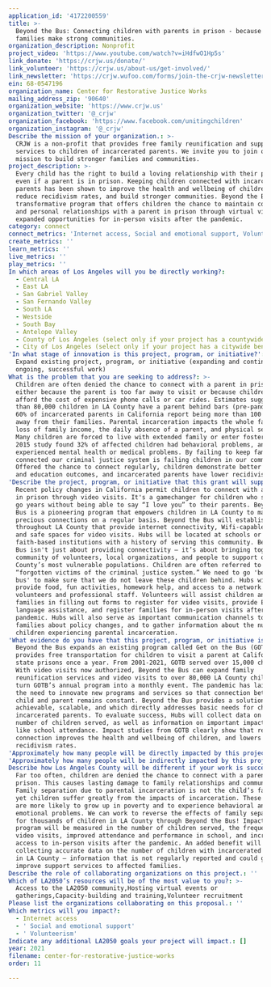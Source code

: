 ```yaml
---
application_id: '4172200559'
title: >-
  Beyond the Bus: Connecting children with parents in prison - because strong
  families make strong communities.
organization_description: Nonprofit
project_video: 'https://www.youtube.com/watch?v=iHdfwO1Hp5s'
link_donate: 'https://crjw.us/donate/'
link_volunteer: 'https://crjw.us/about-us/get-involved/'
link_newsletter: 'https://crjw.wufoo.com/forms/join-the-crjw-newsletter/'
ein: 68-0547196
organization_name: Center for Restorative Justice Works
mailing_address_zip: '90640'
organization_website: 'https://www.crjw.us'
organization_twitter: '@_crjw'
organization_facebook: 'https://www.facebook.com/unitingchildren'
organization_instagram: '@_crjw'
Describe the mission of your organization.: >-
  CRJW is a non-profit that provides free family reunification and support
  services to children of incarcerated parents. We invite you to join our
  mission to build stronger families and communities.
project_description: >-
  Every child has the right to build a loving relationship with their parents,
  even if a parent is in prison. Keeping children connected with incarcerated
  parents has been shown to improve the health and wellbeing of children, to
  reduce recidivism rates, and build stronger communities. Beyond the Bus is a
  transformative program that offers children the chance to maintain connection
  and personal relationships with a parent in prison through virtual visits and
  expanded opportunities for in-person visits after the pandemic.
category: connect
connect_metrics: 'Internet access, Social and emotional support, Volunteerism'
create_metrics: ''
learn_metrics: ''
live_metrics: ''
play_metrics: ''
In which areas of Los Angeles will you be directly working?:
  - Central LA
  - East LA
  - San Gabriel Valley
  - San Fernando Valley
  - South LA
  - Westside
  - South Bay
  - Antelope Valley
  - County of Los Angeles (select only if your project has a countywide benefit)
  - City of Los Angeles (select only if your project has a citywide benefit)
'In what stage of innovation is this project, program, or initiative?': >-
  Expand existing project, program, or initiative (expanding and continuing
  ongoing, successful work)
What is the problem that you are seeking to address?: >-
  Children are often denied the chance to connect with a parent in prison,
  either because the parent is too far away to visit or because children can’t
  afford the cost of expensive phone calls or car rides. Estimates suggest more
  than 80,000 children in LA County have a parent behind bars (pre-pandemic).
  60% of incarcerated parents in California report being more than 100 miles
  away from their families. Parental incarceration impacts the whole family:
  loss of family income, the daily absence of a parent, and physical separation.
  Many children are forced to live with extended family or enter foster care. A
  2015 study found 32% of affected children had behavioral problems, and 38%
  experienced mental health or medical problems. By failing to keep families
  connected our criminal justice system is failing children in our communities.
  Offered the chance to connect regularly, children demonstrate better health
  and education outcomes, and incarcerated parents have lower recidivism rates.
'Describe the project, program, or initiative that this grant will support to address the problem identified.': >-
  Recent policy changes in California permit children to connect with a parent
  in prison through video visits. It's a gamechanger for children who sometimes
  go years without being able to say “I love you” to their parents. Beyond the
  Bus is a pioneering program that empowers children in LA County to make these
  precious connections on a regular basis. Beyond the Bus will establish 10 Hubs
  throughout LA County that provide internet connectivity, Wifi-capable tablets,
  and safe spaces for video visits. Hubs will be located at schools or
  faith-based institutions with a history of serving this community. Beyond the
  Bus isn't just about providing connectivity – it’s about bringing together a
  community of volunteers, local organizations, and people to support one of LA
  County’s most vulnerable populations. Children are often referred to as the
  “forgotten victims of the criminal justice system.” We need to go 'beyond the
  bus' to make sure that we do not leave these children behind. Hubs will
  provide food, fun activities, homework help, and access to a network of caring
  volunteers and professional staff. Volunteers will assist children and
  families in filling out forms to register for video visits, provide English
  language assistance, and register families for in-person visits after the
  pandemic. Hubs will also serve as important communication channels to inform
  families about policy changes, and to gather information about the number of
  children experiencing parental incarceration.
'What evidence do you have that this project, program, or initiative is or will be successful, and how will you define and measure success?': >-
  Beyond the Bus expands an existing program called Get on the Bus (GOTB). GOTB
  provides free transportation for children to visit a parent at California’s
  state prisons once a year. From 2001-2021, GOTB served over 15,000 children.
  With video visits now authorized, Beyond the Bus can expand family
  reunification services and video visits to over 80,000 LA County children, and
  turn GOTB’s annual program into a monthly event. The pandemic has laid bare
  the need to innovate new programs and services so that connection between
  child and parent remains constant. Beyond the Bus provides a solution that is
  achievable, scalable, and which directly addresses basic needs for children of
  incarcerated parents. To evaluate success, Hubs will collect data on the
  number of children served, as well as information on important impact factors
  like school attendance. Impact studies from GOTB clearly show that regular
  connection improves the health and wellbeing of children, and lowers
  recidivism rates.
'Approximately how many people will be directly impacted by this project, program, or initiative?': '50000'
'Approximately how many people will be indirectly impacted by this project, program, or initiative?': '100000'
Describe how Los Angeles County will be different if your work is successful.: >-
  Far too often, children are denied the chance to connect with a parent in
  prison. This causes lasting damage to family relationships and communities.
  Family separation due to parental incarceration is not the child’s fault, and
  yet children suffer greatly from the impacts of incarceration. These children
  are more likely to grow up in poverty and to experience behavioral and
  emotional problems. We can work to reverse the effects of family separation
  for thousands of children in LA County through Beyond the Bus! Impact for this
  program will be measured in the number of children served, the frequency of
  video visits, improved attendance and performance in school, and increased
  access to in-person visits after the pandemic. An added benefit will be
  collecting accurate data on the number of children with incarcerated parents
  in LA County – information that is not regularly reported and could greatly
  improve support services to affected families.
Describe the role of collaborating organizations on this project.: ''
Which of LA2050’s resources will be of the most value to you?: >-
  Access to the LA2050 community,Hosting virtual events or
  gatherings,Capacity-building and training,Volunteer recruitment
Please list the organizations collaborating on this proposal.: ''
Which metrics will you impact?:
  - Internet access
  - ' Social and emotional support'
  - ' Volunteerism'
Indicate any additional LA2050 goals your project will impact.: []
year: 2021
filename: center-for-restorative-justice-works
order: 11

---
```

